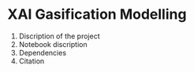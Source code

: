 # XAI Gasification Modelling

1. Discription of the project
2. Notebook discription
3. Dependencies 
4. Citation
